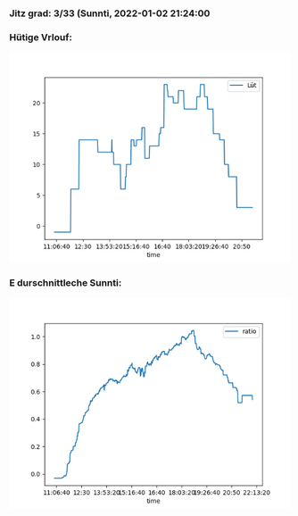 ### Jitz grad: 3/33 (Sunnti, 2022-01-02 21:24:00

### Hütige Vrlouf:
![Graph](Today.png)

### E durschnittleche Sunnti:
![Graph](Sunnti.png)